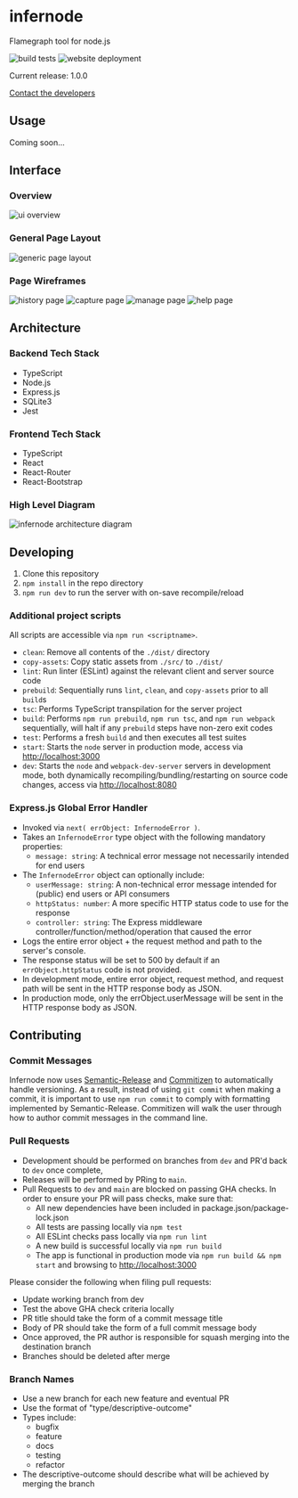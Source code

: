 # infernode

Flamegraph tool for node.js

![build tests](https://github.com/oslabs-beta/infernode/actions/workflows/node.js.yml/badge.svg)
![website deployment](https://github.com/oslabs-beta/infernode/actions/workflows/pages.yml/badge.svg)

Current release: 1.0.0

[Contact the developers](mailto:team@infernode.dev)

## Usage

Coming soon...

## Interface

### Overview

![ui overview](/docs/images/layout-overview.png)

### General Page Layout

![generic page layout](/docs/images/layout-draft.png)

### Page Wireframes

![history page](/docs/images/history-page.png)
![capture page](/docs/images/capture-page.png)
![manage page](/docs/images/manage-page.png)
![help page](/docs/images/help-page.png)

## Architecture

### Backend Tech Stack

- TypeScript
- Node.js
- Express.js
- SQLite3
- Jest

### Frontend Tech Stack

- TypeScript
- React
- React-Router
- React-Bootstrap

### High Level Diagram

![infernode architecture diagram](/docs/images/app-diagram.png)

## Developing

1. Clone this repository
1. `npm install` in the repo directory
1. `npm run dev` to run the server with on-save recompile/reload

### Additional project scripts

All scripts are accessible via `npm run <scriptname>`.

- `clean`: Remove all contents of the `./dist/` directory
- `copy-assets`:  Copy static assets from `./src/` to `./dist/`
- `lint`:  Run linter (ESLint) against the relevant client and server source code
- `prebuild`: Sequentially runs `lint`, `clean`, and `copy-assets` prior to all `build`s
- `tsc`: Performs TypeScript transpilation for the server project
- `build`: Performs `npm run prebuild`, `npm run tsc`, and `npm run webpack` sequentially, will halt if any `prebuild` steps have non-zero exit codes
- `test`: Performs a fresh `build` and then executes all test suites
- `start`: Starts the `node` server in production mode, access via <http://localhost:3000>
- `dev`: Starts the `node` and `webpack-dev-server` servers in development mode, both dynamically recompiling/bundling/restarting on source code changes, access via <http://localhost:8080>

### Express.js Global Error Handler

- Invoked via `next( errObject: InfernodeError )`.
- Takes an `InfernodeError` type object with the following mandatory properties:
  - `message: string`: A technical error message not necessarily intended for end users
- The `InfernodeError` object can optionally include:
  - `userMessage: string`: A non-technical error message intended for (public) end users or API consumers
  - `httpStatus: number`: A more specific HTTP status code to use for the response
  - `controller: string`: The Express middleware controller/function/method/operation that caused the error
- Logs the entire error object + the request method and path to the server's console.
- The response status will be set to 500 by default if an `errObject.httpStatus` code is not provided.
- In development mode, entire error object, request method, and request path will be sent in the HTTP response body as JSON.
- In production mode, only the errObject.userMessage will be sent in the HTTP response body as JSON.

## Contributing

### Commit Messages

Infernode now uses [Semantic-Release](https://github.com/semantic-release/semantic-release/blob/master/README.md) and [Commitizen](https://github.com/commitizen/cz-cli/blob/master/README.md) to automatically handle versioning. As a result, instead of using ```git commit``` when making a commit, it is important to use ```npm run commit``` to comply with formatting implemented by Semantic-Release. Commitizen will walk the user through how to author commit messages in the command line.
### Pull Requests

- Development should be performed on branches from `dev` and PR'd back to `dev` once complete,
- Releases will be performed by PRing to `main`.
- Pull Requests to `dev` and `main` are blocked on passing GHA checks. In order to ensure your PR will pass checks, make sure that:
  - All new dependencies have been included in package.json/package-lock.json
  - All tests are passing locally via `npm test`
  - All ESLint checks pass locally via `npm run lint`
  - A new build is successful locally via `npm run build`
  - The app is functional in production mode via `npm run build && npm start` and browsing to <http://localhost:3000>

Please consider the following when filing pull requests:

- Update working branch from dev
- Test the above GHA check criteria locally
- PR title should take the form of a commit message title
- Body of PR should take the form of a full commit message body
- Once approved, the PR author is responsible for squash merging into the destination branch
- Branches should be deleted after merge

### Branch Names

- Use a new branch for each new feature and eventual PR
- Use the format of "type/descriptive-outcome"
- Types include:
  - bugfix
  - feature
  - docs
  - testing
  - refactor
- The descriptive-outcome should describe what will be achieved by merging the branch
  
